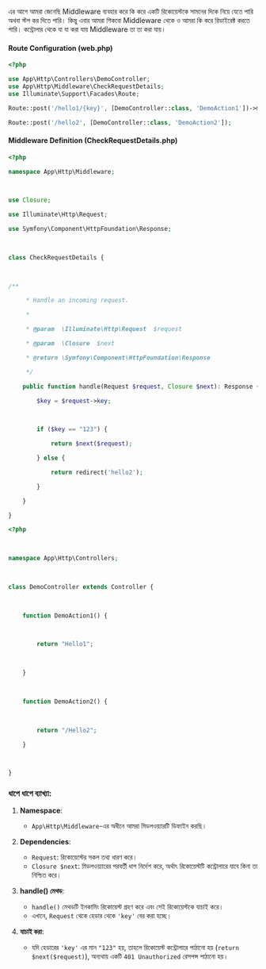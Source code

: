 এর আগে আমরা জেনেছি Middleware ব্যবহার করে কি করে একটি রিকোয়েস্টকে সামনের দিকে নিয়ে যেতে পারি অথবা স্টপ কর দিতে পারি। কিন্তু এবার আমরা শিকবো Middleware থেকে ও আমরা কি করে রিডাইরেক্ট করতে পারি। কন্ট্রোলার থেকে যা যা করা যায় Middleware তা তা করা যায়।

#### **Route Configuration (web.php)**

```php
<?php

use App\Http\Controllers\DemoController;
use App\Http\Middleware\CheckRequestDetails;
use Illuminate\Support\Facades\Route;

Route::post('/hello1/{key}', [DemoController::class, 'DemoAction1'])->middleware([CheckRequestDetails::class]);

Route::post('/hello2', [DemoController::class, 'DemoAction2']);
```
#### **Middleware Definition (CheckRequestDetails.php)**

```php
<?php

namespace App\Http\Middleware;

  

use Closure;

use Illuminate\Http\Request;

use Symfony\Component\HttpFoundation\Response;

  

class CheckRequestDetails {

  

/**

     * Handle an incoming request.

     *

     * @param  \Illuminate\Http\Request  $request

     * @param  \Closure  $next

     * @return \Symfony\Component\HttpFoundation\Response

     */

    public function handle(Request $request, Closure $next): Response {

        $key = $request->key;

  

        if ($key == "123") {

            return $next($request);

        } else {

            return redirect('hello2');

        }

    }

}
```

```php
<?php

  

namespace App\Http\Controllers;

  

class DemoController extends Controller {

  

    function DemoAction1() {

  

        return "Hello1";

  

    }

  

    function DemoAction2() {

  

        return "/Hello2";

    }

  

}
```

### ধাপে ধাপে ব্যাখ্যা:

1. **Namespace**:
   - `App\Http\Middleware`-এর অধীনে আমরা মিডলওয়্যারটি ডিফাইন করছি।

2. **Dependencies**:
   - `Request`: রিকোয়েস্টের সকল তথ্য ধারণ করে।
   - `Closure $next`: মিডলওয়্যারের পরবর্তী ধাপ নির্দেশ করে, অর্থাৎ রিকোয়েস্টটি কন্ট্রোলারে যাবে কিনা তা নিশ্চিত করে।

3. **handle() মেথড**:
   - `handle()` মেথডটি ইনকামিং রিকোয়েস্ট গ্রহণ করে এবং সেই রিকোয়েস্টকে যাচাই করে।
   - এখানে, `Request` থেকে হেডার থেকে `'key'` বের করা হচ্ছে। 
   
4. **যাচাই করা**:
   - যদি হেডারের `'key'` এর মান `"123"` হয়, তাহলে রিকোয়েস্ট কন্ট্রোলারে পাঠানো হয় (`return $next($request)`), অন্যথায় একটি `401 Unauthorized` রেসপন্স পাঠানো হয়।